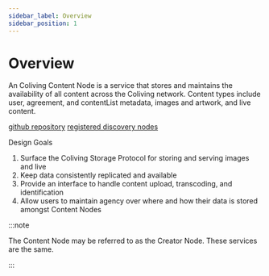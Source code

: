 ```yaml
---
sidebar_label: Overview
sidebar_position: 1
---
```


# Overview

An Coliving Content Node is a service that stores and maintains the availability of all content across the Coliving network.
Content types include user, agreement, and contentList metadata, images and artwork, and live content.

[github repository](https://github.com/dgc-network/coliving-protocol/tree/master/content-node)
[registered discovery nodes](https://dashboard.coliving.lol/#/services/content-node)

Design Goals

1. Surface the Coliving Storage Protocol for storing and serving images and live
2. Keep data consistently replicated and available
3. Provide an interface to handle content upload, transcoding, and identification
4. Allow users to maintain agency over where and how their data is stored amongst Content Nodes

:::note

The Content Node may be referred to as the Creator Node. These services are the same.

:::